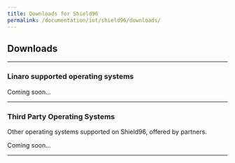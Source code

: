 ```yaml
---
title: Downloads for Shield96
permalink: /documentation/iot/shield96/downloads/
---
```


## Downloads

***

### Linaro supported operating systems

Coming soon...

***

### Third Party Operating Systems

Other operating systems supported on Shield96, offered by partners.

Coming soon...

***
